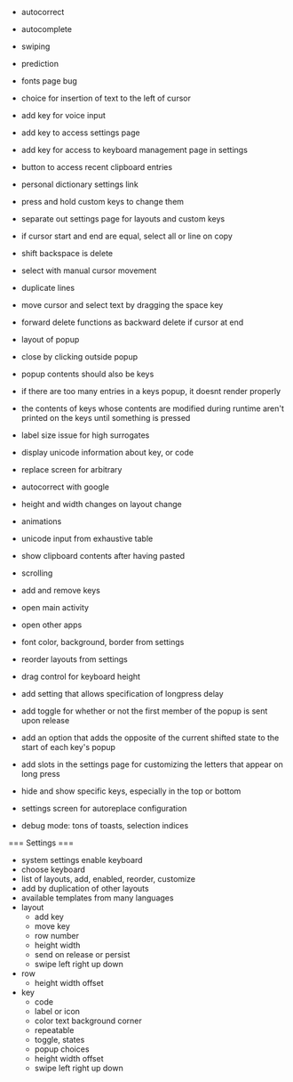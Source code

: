+ autocorrect
+ autocomplete
+ swiping
+ prediction    
+ fonts page bug
+ choice for insertion of text to the left of cursor

+ add key for voice input
+ add key to access settings page
+ add key for access to keyboard management page in settings
+ button to access recent clipboard entries
+ personal dictionary settings link
+ press and hold custom keys to change them
+ separate out settings page for layouts and custom keys

+ if cursor start and end are equal, select all or line on copy
+ shift backspace is delete
+ select with manual cursor movement
+ duplicate lines
+ move cursor and select text by dragging the space key
+ forward delete functions as backward delete if cursor at end

+ layout of popup
+ close by clicking outside popup
+ popup contents should also be keys
+ if there are too many entries in a keys popup, it doesnt render properly
+ the contents of keys whose contents are modified during runtime aren't printed on the keys until something is pressed
+ label size issue for high surrogates
+ display unicode information about key, or code
+ replace screen for arbitrary
+ autocorrect with google
+ height and width changes on layout change
+ animations
+ unicode input from exhaustive table
+ show clipboard contents after having pasted

+ scrolling
+ add and remove keys
+ open main activity
+ open other apps

+ font color, background, border from settings
+ reorder layouts from settings
+ drag control for keyboard height
+ add setting that allows specification of longpress delay
+ add toggle for whether or not the first member of the popup is sent upon release
+ add an option that adds the opposite of the current shifted state to the start of each key's popup
+ add slots in the settings page for customizing the letters that appear on long press
+ hide and show specific keys, especially in the top or bottom
+ settings screen for autoreplace configuration
+ debug mode: tons of toasts, selection indices

=== Settings ===
+ system settings enable keyboard
+ choose keyboard
+ list of layouts, add, enabled, reorder, customize
+ add by duplication of other layouts
+ available templates from many languages
+ layout
  + add key
  + move key
  + row number
  + height width
  + send on release or persist
  + swipe left right up down
+ row
  + height width offset
+ key
  + code
  + label or icon
  + color text background corner
  + repeatable
  + toggle, states
  + popup choices
  + height width offset
  + swipe left right up down